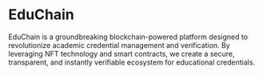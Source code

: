 # EduChain
 EduChain is a groundbreaking blockchain-powered platform designed to revolutionize academic credential management and verification. By leveraging NFT technology and smart contracts, we create a secure, transparent, and instantly verifiable ecosystem for educational credentials.
